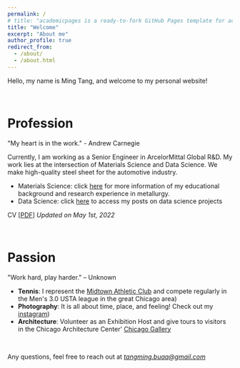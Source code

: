 ```yaml
---
permalink: /
# title: "academicpages is a ready-to-fork GitHub Pages template for academic personal websites"
title: "Welcome"
excerpt: "About me"
author_profile: true
redirect_from:
  - /about/
  - /about.html
---
```


<!-- # Welcome to my site! -->

Hello, my name is Ming Tang, and welcome to my personal website!

<br/>

# Profession
"My heart is in the work." - Andrew Carnegie

Currently, I am working as a Senior Engineer in ArcelorMittal Global R&D. My work lies at the intersection of Materials Science and Data Science. We make high-quality steel sheet for the automotive industry.
- Materials Science: click [here](https://tangming2008.github.io//cv/) for more information of my educational background and research experience in metallurgy.
- Data Science: click [here](https://tangming2008.github.io//portfolio/) to access my posts on data science projects

CV [[PDF](/files/CV_MingTang_2022-05-02.pdf)]  *Updated on May 1st, 2022*

<br/>

# Passion
"Work hard, play harder." – Unknown

- **Tennis**: I represent the [Midtown Athletic Club](https://www.midtown.com/tennis) and compete regularly in the Men's 3.0 USTA league in the great Chicago area)
- **Photography**: It is all about time, place, and feeling! Check out my [instagram](https://www.instagram.com/tangming2008/?hl=en))
- **Architecture**: Volunteer as an Exhibition Host and give tours to visitors in the Chicago Architecture Center' [Chicago Gallery](https://www.architecture.org/exhibits/exhibit/chicago-gallery/)

<br/>

Any questions, feel free to reach out at *tangming.buaa@gmail.com*

<!--
* Work hard and play harder
-->
